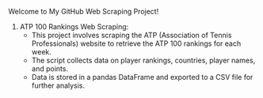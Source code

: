 Welcome to My GitHub Web Scraping Project!

1. ATP 100 Rankings Web Scraping:
   - This project involves scraping the ATP (Association of Tennis Professionals) website to retrieve the ATP 100 rankings for each week.
   - The script collects data on player rankings, countries, player names, and points.
   - Data is stored in a pandas DataFrame and exported to a CSV file for further analysis.
